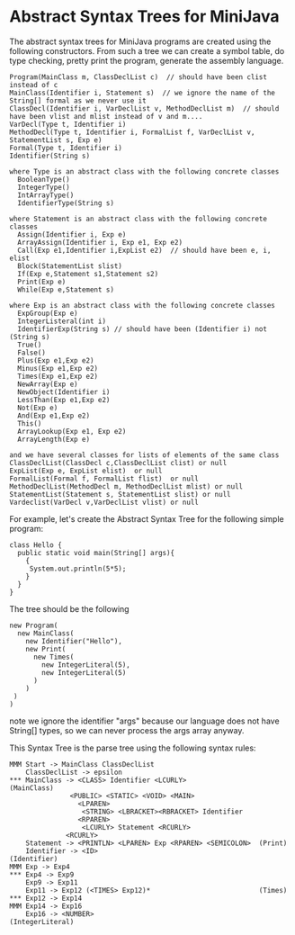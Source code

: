 # Abstract Syntax Trees for MiniJava

The abstract syntax trees for MiniJava programs
are created using the following constructors.
From such a tree we can create a symbol table,
do type checking, pretty print the program,
generate the assembly language.

```
Program(MainClass m, ClassDeclList c)  // should have been clist instead of c
MainClass(Identifier i, Statement s)  // we ignore the name of the String[] formal as we never use it
ClassDecl(Identifier i, VarDeclList v, MethodDeclList m)  // should have been vlist and mlist instead of v and m....
VarDecl(Type t, Identifier i)
MethodDecl(Type t, Identifier i, FormalList f, VarDeclList v, StatementList s, Exp e)
Formal(Type t, Identifier i)
Identifier(String s)  

where Type is an abstract class with the following concrete classes
  BooleanType()
  IntegerType()
  IntArrayType()
  IdentifierType(String s)

where Statement is an abstract class with the following concrete classes
  Assign(Identifier i, Exp e)
  ArrayAssign(Identifier i, Exp e1, Exp e2)
  Call(Exp e1,Identifier i,ExpList e2)  // should have been e, i, elist
  Block(StatementList slist)
  If(Exp e,Statement s1,Statement s2)
  Print(Exp e)
  While(Exp e,Statement s)

where Exp is an abstract class with the following concrete classes
  ExpGroup(Exp e)
  IntegerListeral(int i)
  IdentifierExp(String s) // should have been (Identifier i) not (String s)
  True()
  False()
  Plus(Exp e1,Exp e2)
  Minus(Exp e1,Exp e2)
  Times(Exp e1,Exp e2)
  NewArray(Exp e)
  NewObject(Identifier i)
  LessThan(Exp e1,Exp e2)
  Not(Exp e)
  And(Exp e1,Exp e2)
  This()
  ArrayLookup(Exp e1, Exp e2)
  ArrayLength(Exp e)

and we have several classes for lists of elements of the same class
ClassDeclList(ClassDecl c,ClassDeclList clist) or null
ExpList(Exp e, ExpList elist)  or null
FormalList(Formal f, FormalList flist)  or null
MethodDeclList(MethodDecl m, MethodDeclList mlist) or null
StatementList(Statement s, StatementList slist) or null
Vardeclist(VarDecl v,VarDeclList vlist) or null

```
For example, let's create the Abstract Syntax Tree for the following simple program:
```
class Hello {
  public static void main(String[] args){
    {
     System.out.println(5*5);
    }
  }
}
```
The tree should be the following
```
new Program(
  new MainClass(
    new Identifier("Hello"),
    new Print(
      new Times(
        new IntegerLiteral(5),
        new IntegerLiteral(5)
      )
    )
 )
)
```
note we ignore the identifier "args" because our language does not have String[] types,
so we can never process the args array anyway.

This Syntax Tree is the parse tree using the following syntax rules:
```
MMM Start -> MainClass ClassDeclList
    ClassDeclList -> epsilon
*** MainClass -> <CLASS> Identifier <LCURLY>                  (MainClass)
               <PUBLIC> <STATIC> <VOID> <MAIN>
                 <LPAREN>
                  <STRING> <LBRACKET><RBRACKET> Identifier
                 <RPAREN>
                  <LCURLY> Statement <RCURLY>
              <RCURLY>
    Statement -> <PRINTLN> <LPAREN> Exp <RPAREN> <SEMICOLON>  (Print)
    Identifier -> <ID>                                        (Identifier)
MMM Exp -> Exp4
*** Exp4 -> Exp9 
    Exp9 -> Exp11 
    Exp11 -> Exp12 (<TIMES> Exp12)*                           (Times)
*** Exp12 -> Exp14   
MMM Exp14 -> Exp16
    Exp16 -> <NUMBER>                                         (IntegerLiteral)

```

